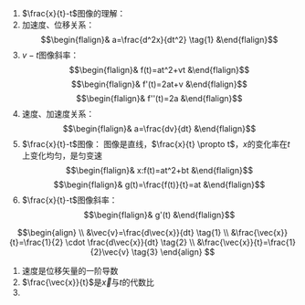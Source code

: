 1. $\frac{x}{t}-t$图像的理解：
1. 加速度、位移关系：
	$$\begin{flalign}& a=\frac{d^2x}{dt^2} \tag{1} &\end{flalign}$$
2. $v-t$图像斜率：
	$$\begin{flalign}& f(t)=at^2+vt &\end{flalign}$$
	$$\begin{flalign}& f'(t)=2at+v &\end{flalign}$$
	$$\begin{flalign}& f''(t)=2a &\end{flalign}$$
3. 速度、加速度关系：
	$$\begin{flalign}& a=\frac{dv}{dt} &\end{flalign}$$
4. $\frac{x}{t}-t$图像：
	图像是直线，$\frac{x}{t} \propto t$，$x$的变化率在$t$上变化均匀，是匀变速
	$$\begin{flalign}& x:f(t)=at^2+bt &\end{flalign}$$
	$$\begin{flalign}& g(t)=\frac{f(t)}{t}=at &\end{flalign}$$
5. $\frac{x}{t}-t$图像斜率：
$$\begin{flalign}& g'(t) &\end{flalign}$$


$$\begin{align} \\
&\vec{v}=\frac{d\vec{x}}{dt} \tag{1} \\
&\frac{\vec{x}}{t}=\frac{1}{2} \cdot \frac{d\vec{x}}{dt} \tag{2} \\ 
&\frac{\vec{x}}{t}=\frac{1}{2}\vec{v} \tag{3}
\end{align} $$
1. 速度是位移矢量的一阶导数
2. $\frac{\vec{x}}{t}$是$\vec{x}$与$t$的代数比
3. 